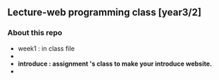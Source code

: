 ## Lecture-web programming class [year3/2]
### About this repo
<ul>
    <li> week1 : in class file <li>
    <li> <b>introduce : assignment 's class to make your introduce website.</b><li> 
 </ul>
